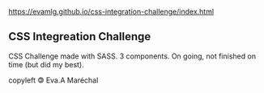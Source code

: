 https://evamlg.github.io/css-integration-challenge/index.html

## CSS Integreation Challenge

CSS Challenge made with SASS. 3 components. 
On going, not finished on time (but did my best).


copyleft 🄯 Eva.A Maréchal
